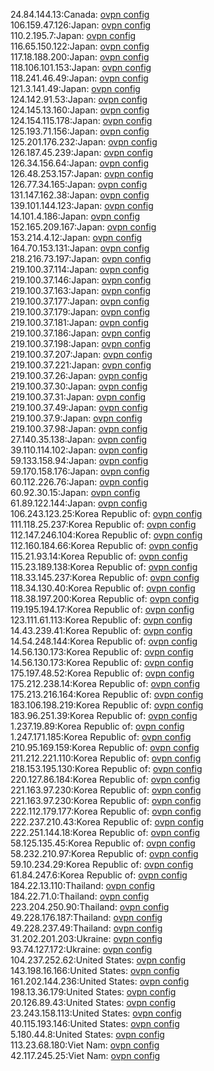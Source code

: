 24.84.144.13:Canada: [ovpn config](vpn/24_84_144_13.ovpn)  
106.159.47.126:Japan: [ovpn config](vpn/106_159_47_126.ovpn)  
110.2.195.7:Japan: [ovpn config](vpn/110_2_195_7.ovpn)  
116.65.150.122:Japan: [ovpn config](vpn/116_65_150_122.ovpn)  
117.18.188.200:Japan: [ovpn config](vpn/117_18_188_200.ovpn)  
118.106.101.153:Japan: [ovpn config](vpn/118_106_101_153.ovpn)  
118.241.46.49:Japan: [ovpn config](vpn/118_241_46_49.ovpn)  
121.3.141.49:Japan: [ovpn config](vpn/121_3_141_49.ovpn)  
124.142.91.53:Japan: [ovpn config](vpn/124_142_91_53.ovpn)  
124.145.13.160:Japan: [ovpn config](vpn/124_145_13_160.ovpn)  
124.154.115.178:Japan: [ovpn config](vpn/124_154_115_178.ovpn)  
125.193.71.156:Japan: [ovpn config](vpn/125_193_71_156.ovpn)  
125.201.176.232:Japan: [ovpn config](vpn/125_201_176_232.ovpn)  
126.187.45.239:Japan: [ovpn config](vpn/126_187_45_239.ovpn)  
126.34.156.64:Japan: [ovpn config](vpn/126_34_156_64.ovpn)  
126.48.253.157:Japan: [ovpn config](vpn/126_48_253_157.ovpn)  
126.77.34.165:Japan: [ovpn config](vpn/126_77_34_165.ovpn)  
131.147.162.38:Japan: [ovpn config](vpn/131_147_162_38.ovpn)  
139.101.144.123:Japan: [ovpn config](vpn/139_101_144_123.ovpn)  
14.101.4.186:Japan: [ovpn config](vpn/14_101_4_186.ovpn)  
152.165.209.167:Japan: [ovpn config](vpn/152_165_209_167.ovpn)  
153.214.4.12:Japan: [ovpn config](vpn/153_214_4_12.ovpn)  
164.70.153.131:Japan: [ovpn config](vpn/164_70_153_131.ovpn)  
218.216.73.197:Japan: [ovpn config](vpn/218_216_73_197.ovpn)  
219.100.37.114:Japan: [ovpn config](vpn/219_100_37_114.ovpn)  
219.100.37.146:Japan: [ovpn config](vpn/219_100_37_146.ovpn)  
219.100.37.163:Japan: [ovpn config](vpn/219_100_37_163.ovpn)  
219.100.37.177:Japan: [ovpn config](vpn/219_100_37_177.ovpn)  
219.100.37.179:Japan: [ovpn config](vpn/219_100_37_179.ovpn)  
219.100.37.181:Japan: [ovpn config](vpn/219_100_37_181.ovpn)  
219.100.37.186:Japan: [ovpn config](vpn/219_100_37_186.ovpn)  
219.100.37.198:Japan: [ovpn config](vpn/219_100_37_198.ovpn)  
219.100.37.207:Japan: [ovpn config](vpn/219_100_37_207.ovpn)  
219.100.37.221:Japan: [ovpn config](vpn/219_100_37_221.ovpn)  
219.100.37.26:Japan: [ovpn config](vpn/219_100_37_26.ovpn)  
219.100.37.30:Japan: [ovpn config](vpn/219_100_37_30.ovpn)  
219.100.37.31:Japan: [ovpn config](vpn/219_100_37_31.ovpn)  
219.100.37.49:Japan: [ovpn config](vpn/219_100_37_49.ovpn)  
219.100.37.9:Japan: [ovpn config](vpn/219_100_37_9.ovpn)  
219.100.37.98:Japan: [ovpn config](vpn/219_100_37_98.ovpn)  
27.140.35.138:Japan: [ovpn config](vpn/27_140_35_138.ovpn)  
39.110.114.102:Japan: [ovpn config](vpn/39_110_114_102.ovpn)  
59.133.158.94:Japan: [ovpn config](vpn/59_133_158_94.ovpn)  
59.170.158.176:Japan: [ovpn config](vpn/59_170_158_176.ovpn)  
60.112.226.76:Japan: [ovpn config](vpn/60_112_226_76.ovpn)  
60.92.30.15:Japan: [ovpn config](vpn/60_92_30_15.ovpn)  
61.89.122.144:Japan: [ovpn config](vpn/61_89_122_144.ovpn)  
106.243.123.25:Korea Republic of: [ovpn config](vpn/106_243_123_25.ovpn)  
111.118.25.237:Korea Republic of: [ovpn config](vpn/111_118_25_237.ovpn)  
112.147.246.104:Korea Republic of: [ovpn config](vpn/112_147_246_104.ovpn)  
112.160.184.66:Korea Republic of: [ovpn config](vpn/112_160_184_66.ovpn)  
115.21.93.14:Korea Republic of: [ovpn config](vpn/115_21_93_14.ovpn)  
115.23.189.138:Korea Republic of: [ovpn config](vpn/115_23_189_138.ovpn)  
118.33.145.237:Korea Republic of: [ovpn config](vpn/118_33_145_237.ovpn)  
118.34.130.40:Korea Republic of: [ovpn config](vpn/118_34_130_40.ovpn)  
118.38.197.200:Korea Republic of: [ovpn config](vpn/118_38_197_200.ovpn)  
119.195.194.17:Korea Republic of: [ovpn config](vpn/119_195_194_17.ovpn)  
123.111.61.113:Korea Republic of: [ovpn config](vpn/123_111_61_113.ovpn)  
14.43.239.41:Korea Republic of: [ovpn config](vpn/14_43_239_41.ovpn)  
14.54.248.144:Korea Republic of: [ovpn config](vpn/14_54_248_144.ovpn)  
14.56.130.173:Korea Republic of: [ovpn config](vpn/14_56_130_173.ovpn)  
14.56.130.173:Korea Republic of: [ovpn config](vpn/14_56_130_173.ovpn)  
175.197.48.52:Korea Republic of: [ovpn config](vpn/175_197_48_52.ovpn)  
175.212.238.14:Korea Republic of: [ovpn config](vpn/175_212_238_14.ovpn)  
175.213.216.164:Korea Republic of: [ovpn config](vpn/175_213_216_164.ovpn)  
183.106.198.219:Korea Republic of: [ovpn config](vpn/183_106_198_219.ovpn)  
183.96.251.39:Korea Republic of: [ovpn config](vpn/183_96_251_39.ovpn)  
1.237.19.89:Korea Republic of: [ovpn config](vpn/1_237_19_89.ovpn)  
1.247.171.185:Korea Republic of: [ovpn config](vpn/1_247_171_185.ovpn)  
210.95.169.159:Korea Republic of: [ovpn config](vpn/210_95_169_159.ovpn)  
211.212.221.110:Korea Republic of: [ovpn config](vpn/211_212_221_110.ovpn)  
218.153.195.130:Korea Republic of: [ovpn config](vpn/218_153_195_130.ovpn)  
220.127.86.184:Korea Republic of: [ovpn config](vpn/220_127_86_184.ovpn)  
221.163.97.230:Korea Republic of: [ovpn config](vpn/221_163_97_230.ovpn)  
221.163.97.230:Korea Republic of: [ovpn config](vpn/221_163_97_230.ovpn)  
222.112.179.177:Korea Republic of: [ovpn config](vpn/222_112_179_177.ovpn)  
222.237.210.43:Korea Republic of: [ovpn config](vpn/222_237_210_43.ovpn)  
222.251.144.18:Korea Republic of: [ovpn config](vpn/222_251_144_18.ovpn)  
58.125.135.45:Korea Republic of: [ovpn config](vpn/58_125_135_45.ovpn)  
58.232.210.97:Korea Republic of: [ovpn config](vpn/58_232_210_97.ovpn)  
59.10.234.29:Korea Republic of: [ovpn config](vpn/59_10_234_29.ovpn)  
61.84.247.6:Korea Republic of: [ovpn config](vpn/61_84_247_6.ovpn)  
184.22.13.110:Thailand: [ovpn config](vpn/184_22_13_110.ovpn)  
184.22.71.0:Thailand: [ovpn config](vpn/184_22_71_0.ovpn)  
223.204.250.90:Thailand: [ovpn config](vpn/223_204_250_90.ovpn)  
49.228.176.187:Thailand: [ovpn config](vpn/49_228_176_187.ovpn)  
49.228.237.49:Thailand: [ovpn config](vpn/49_228_237_49.ovpn)  
31.202.201.203:Ukraine: [ovpn config](vpn/31_202_201_203.ovpn)  
93.74.127.172:Ukraine: [ovpn config](vpn/93_74_127_172.ovpn)  
104.237.252.62:United States: [ovpn config](vpn/104_237_252_62.ovpn)  
143.198.16.166:United States: [ovpn config](vpn/143_198_16_166.ovpn)  
161.202.144.236:United States: [ovpn config](vpn/161_202_144_236.ovpn)  
198.13.36.179:United States: [ovpn config](vpn/198_13_36_179.ovpn)  
20.126.89.43:United States: [ovpn config](vpn/20_126_89_43.ovpn)  
23.243.158.113:United States: [ovpn config](vpn/23_243_158_113.ovpn)  
40.115.193.146:United States: [ovpn config](vpn/40_115_193_146.ovpn)  
5.180.44.8:United States: [ovpn config](vpn/5_180_44_8.ovpn)  
113.23.68.180:Viet Nam: [ovpn config](vpn/113_23_68_180.ovpn)  
42.117.245.25:Viet Nam: [ovpn config](vpn/42_117_245_25.ovpn)  
